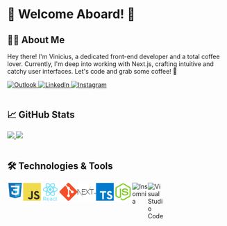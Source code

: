 # 🎉 Welcome Aboard! 🥳

## 👨‍💻 About Me
<div>
    <p>
        Hey there! I'm Vinicius, a dedicated front-end developer and a total coffee lover. Currently, I'm deep into working with Next.js, crafting intuitive and catchy user interfaces. Let's code and grab some coffee! 🚀 
    </p>
 
</div>  

<div>
<a href="mailto:vinimendes2021@hotmail.com?subject=Hello%20World">
    <img src="https://img.shields.io/badge/Microsoft_Outlook-0078D4?style=for-the-badge&logo=microsoft-outlook&logoColor=white" alt="Outlook">
</a>

<a href="https://www.linkedin.com/in/vinicius-mendes-pimentel/">
    <img src="https://img.shields.io/badge/LinkedIn-0077B5?style=for-the-badge&logo=linkedin&logoColor=white" alt="LinkedIn">
</a>

<a href="https://www.instagram.com/real.sono/">
    <img src="https://img.shields.io/badge/Instagram-E4405F?style=for-the-badge&logo=instagram&logoColor=white" alt="Instagram">
</a>
</div>

<br>

## 📈 GitHub Stats

<div>
<a href="https://github.com/ViniciusMendesp">
  <img height="180em" src="https://github-readme-stats.vercel.app/api?username=ViniciusMendesp&show_icons=true&theme=radical" />
  <img height="180em" src="https://github-readme-stats.vercel.app/api/top-langs/?username=ViniciusMendesp&theme=radical&layout=compact" />
</a>
</div>

<br>

## 🛠️ Technologies & Tools

<div>
<img align="left" alt="css3" width="36px" src="https://raw.githubusercontent.com/devicons/devicon/9c6bfdb9783cdfe1018666ed76adcfd3eab6fad6/icons/css3/css3-original.svg" />

<img align="left" alt="javascript" width="42px" src="https://raw.githubusercontent.com/devicons/devicon/9c6bfdb9783cdfe1018666ed76adcfd3eab6fad6/icons/javascript/javascript-original.svg" />

<img align="left" alt="react" width="42px" src="https://raw.githubusercontent.com/devicons/devicon/9c6bfdb9783cdfe1018666ed76adcfd3eab6fad6/icons/react/react-original-wordmark.svg" />

<img align="left" alt="Git" width="42px" src="https://raw.githubusercontent.com/devicons/devicon/master/icons/git/git-original.svg" />

<img align="left" alt="Next.js" width="42px" src="https://raw.githubusercontent.com/devicons/devicon/master/icons/nextjs/nextjs-original-wordmark.svg" />

<img align="left" alt="TypeScript" width="42px" src="https://raw.githubusercontent.com/devicons/devicon/master/icons/typescript/typescript-original.svg" />

<img align="left" alt="nodejs" width="42px" src="https://raw.githubusercontent.com/devicons/devicon/9c6bfdb9783cdfe1018666ed76adcfd3eab6fad6/icons/nodejs/nodejs-original.svg" />

<img align="left" alt="Insomnia" width="36px" src="https://seeklogo.com/images/I/insomnia-logo-A35E09EB19-seeklogo.com.png" />

<img align="left" alt="Visual Studio Code" width="36px" src="https://upload.wikimedia.org/wikipedia/commons/thumb/9/9a/Visual_Studio_Code_1.35_icon.svg/512px-Visual_Studio_Code_1.35_icon.svg.png" />
</div>




<br>
<br>
